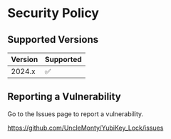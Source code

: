 # Security Policy

## Supported Versions


| Version | Supported          |
| ------- | ------------------ |
| 2024.x   | :white_check_mark: |


## Reporting a Vulnerability

Go to the Issues page to report a vulnerability.

https://github.com/UncleMonty/YubiKey_Lock/issues

